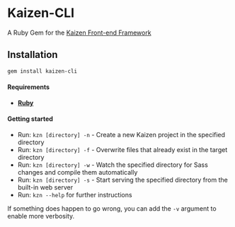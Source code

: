 # Kaizen-CLI
A Ruby Gem for the [Kaizen Front-end Framework](http://wixel.github.io/Kaizen/)

## Installation

```sh
gem install kaizen-cli
```

#### Requirements

- **[Ruby](https://www.ruby-lang.org/)**

#### Getting started

- Run: `kzn [directory] -n` - Create a new Kaizen project in the specified directory
- Run: `kzn [directory] -f` - Overwrite files that already exist in the target directory
- Run: `kzn [directory] -w` - Watch the specified directory for Sass changes and compile them automatically
- Run: `kzn [directory] -s` - Start serving the specified directory from the built-in web server
- Run: `kzn --help` for further instructions

If something does happen to go wrong, you can add the `-v` argument to enable more verbosity.
